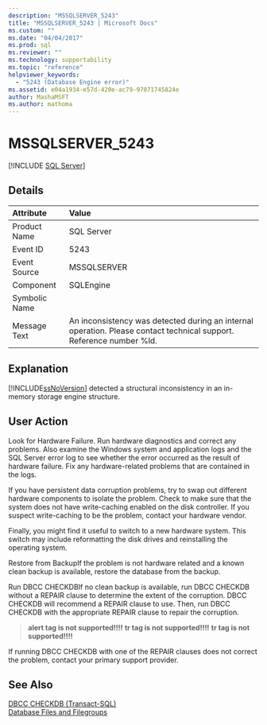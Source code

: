 ```yaml
---
description: "MSSQLSERVER_5243"
title: "MSSQLSERVER_5243 | Microsoft Docs"
ms.custom: ""
ms.date: "04/04/2017"
ms.prod: sql
ms.reviewer: ""
ms.technology: supportability
ms.topic: "reference"
helpviewer_keywords: 
  - "5243 (Database Engine error)"
ms.assetid: e04a1934-e57d-420e-ac79-97071745824e
author: MashaMSFT
ms.author: mathoma
---
```

# MSSQLSERVER_5243
 [!INCLUDE [SQL Server](../../includes/applies-to-version/sqlserver.md)]
  
## Details  
  
| Attribute | Value |  
| :-------- | :---- |  
|Product Name|SQL Server|  
|Event ID|5243|  
|Event Source|MSSQLSERVER|  
|Component|SQLEngine|  
|Symbolic Name||  
|Message Text|An inconsistency was detected during an internal operation. Please contact technical support. Reference number %ld.|  
  
## Explanation  
[!INCLUDE[ssNoVersion](../../includes/ssnoversion-md.md)] detected a structural inconsistency in an in-memory storage engine structure.  
  
## User Action  
Look for Hardware Failure. Run hardware diagnostics and correct any problems. Also examine the Windows system and application logs and the SQL Server error log to see whether the error occurred as the result of hardware failure. Fix any hardware\-related problems that are contained in the logs.

If you have persistent data corruption problems, try to swap out different hardware components to isolate the problem. Check to make sure that the system does not have write\-caching enabled on the disk controller. If you suspect write\-caching to be the problem, contact your hardware vendor.

Finally, you might find it useful to switch to a new hardware system. This switch may include reformatting the disk drives and reinstalling the operating system.

Restore from BackupIf the problem is not hardware related and a known clean backup is available, restore the database from the backup.

Run DBCC CHECKDBIf no clean backup is available, run DBCC CHECKDB without a REPAIR clause to determine the extent of the corruption. DBCC CHECKDB will recommend a REPAIR clause to use. Then, run DBCC CHECKDB with the appropriate REPAIR clause to repair the corruption.

> **alert tag is not supported!!!!**
> **tr tag is not supported!!!!**
> **tr tag is not supported!!!!**

If running DBCC CHECKDB with one of the REPAIR clauses does not correct the problem, contact your primary support provider.
  
## See Also  
[DBCC CHECKDB &#40;Transact-SQL&#41;](~/t-sql/database-console-commands/dbcc-checkdb-transact-sql.md)  
[Database Files and Filegroups](~/relational-databases/databases/database-files-and-filegroups.md)  
  
